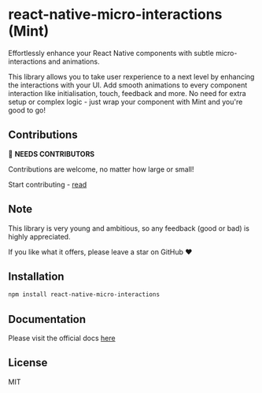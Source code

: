# react-native-micro-interactions (Mint)

Effortlessly enhance your React Native components with subtle micro-interactions and animations.

This library allows you to take user rexperience to a next level by enhancing the interactions with your UI. Add smooth animations to every component interaction like initialisation, touch, feedback and more. No need for extra setup or complex logic - just wrap your component with Mint and you're good to go!

## Contributions
📢 **NEEDS CONTRIBUTORS**

Contributions are welcome, no matter how large or small!

Start contributing - [read](../CONTRIBUTING.md)

## Note

This library is very young and ambitious, so any feedback (good or bad) is highly appreciated.

If you like what it offers, please leave a star on GitHub ❤️

## Installation

```sh
npm install react-native-micro-interactions
```

## Documentation

Please visit the official docs [here](https://mint-docs.vercel.app/)

## License

MIT
